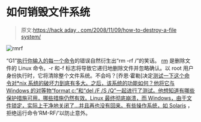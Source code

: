 # 如何销毁文件系统

> 原文:[https://hack aday . com/2008/11/09/how-to-destroy-a-file system/](https://hackaday.com/2008/11/09/how-to-destroy-a-filesystem/)

![rmrf](../Images/163751f52acb5cb59f4c197f41010bc6.png "rmrf")

“G1”[执行你输入的每一个命令](http://hackaday.com/2008/11/09/android-executes-everything-you-type/ "Android executes everything you type  - Hack a Day")的错误自然衍生出“rm -rf /”的笑话。 [rm](http://en.wikipedia.org/wiki/Rm_(Unix) "rm (Unix) - Wikipedia, the free encyclopedia") 是删除文件的 Linux 命令。-r 和-f 标志将导致它递归地删除文件并忽略确认。以 root 用户身份执行时，它将清除整个文件系统。不会吗？[乔恩·霍勒]决定[测试一下这个命令对*nix 系统的破坏力到底有多大。之后，该系统的功能如何？他将它与 Windows 的对等物“format c:”和“del /F /S /Q”一起进行了测试。他想知道有哪些保护措施可用，哪些措施仍然有效。Linux 最终彻底崩溃，而 Windows，由于文件锁定，实际上干净地关闭了…并且再也没有回来。有些操作系统，](http://hohle.net/scrap_post.php?post=23&m=full)[如 Solaris](http://blogs.sun.com/jbeck/date/20041001#rm_rf_protection "Meddling in the Affairs of Wizards") ，拒绝运行命令‘RM-RF/’以防止意外。